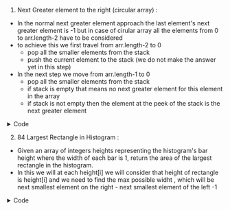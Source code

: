 1. Next Greater element to the right (circular array) :
  - In the normal next greater element approach the last element's next greater element is -1 but in case of cirular array all the elements from 0 to arr.length-2 have to be considered
  - to achieve this we first travel from arr.length-2 to 0 
    - pop all the smaller elements from the stack
    - push the current element to the stack (we do not make the answer yet in this step)
  - In the next step we move from arr.length-1 to 0 
    - pop all the smaller elements from the stack
    - if stack is empty that means no next greater element for this element in the array
    - if stack is not empty then the element at the peek of the stack is the next greater element
  
<details><summary>Code</summary>
<p>

```java
  
  
class Solution {
  public int[] nextGreaterElements(int[] nums) {
      int n = nums.length;
      int[] nge = new int[n];
      Stack<Integer> st = new Stack<>();
      st.push(nums[n-1]);
      for(int i = n-2;i>=0;i--){
          while(st.size()>0 && st.peek()<=nums[i]){
              st.pop();
          }
          st.push(nums[i]);
      }

      for(int i = n-1;i>=0;i--){
          while(st.size()>0 && st.peek()<=nums[i]){
              st.pop();
          }
          if(st.size() == 0){
              nge[i] = -1;
          }else{
              nge[i] = st.peek();
          }
          st.push(nums[i]);
      }
      return nge;

  }
}
      
```   
</p>
</details>

2. 84 Largest Rectangle in Histogram :
  - Given an array of integers heights representing the histogram's bar height where the width of each bar is 1, return the area of the largest rectangle in the histogram.
  - In this we will at each height[i] we will consider that height of rectangle is height[i] and we need to find the max possible widht , which will be next smallest element on the right - next smallest element of the left -1

<details><summary>Code</summary>
<p>

```java
  class Solution {
    public int[] getNextSmallestLeft(int[] arr){
        Stack<Integer> st = new Stack<>();
        int n = arr.length;
        int[] nge = new int[n];
        st.push(0);
        nge[0] = -1;
        for(int i = 1;i<n;i++){
            while(st.size()>0 && arr[st.peek()]>=arr[i]){
                st.pop();
            }
            if(st.size()==0){
                nge[i] = -1;
            }else{
                nge[i] = st.peek();
            }
            st.push(i);
        }
        return nge;
    }
    public int[] getNextSmallestRight(int[] arr){
        Stack<Integer> st = new Stack<>();
        int n = arr.length;
        int[] nge = new int[n];
        st.push(n-1);
        nge[n-1] = n;
        for(int i = n-2;i>=0;i--){
            while(st.size()>0 && arr[st.peek()]>=arr[i]){
                st.pop();
            }
            if(st.size()==0){
                nge[i] = n;
            }else{
                nge[i] = st.peek();
            }
            st.push(i);
        }
        return nge;
    }
    public int largestRectangleArea(int[] heights) {
        int[] nextSmallestLeft = getNextSmallestLeft(heights);
        int[] nextSmallestRight = getNextSmallestRight(heights);
        int ans = 0;
        for(int i = 0;i<heights.length;i++){
            int widht = nextSmallestRight[i] - nextSmallestLeft[i]-1;
            ans = Math.max(widht*heights[i],ans);
        }
        return ans;
    }
}
 
```   
</p>
</details>

